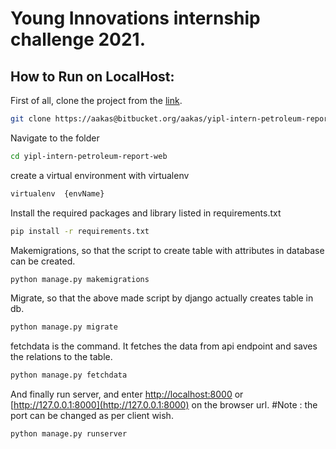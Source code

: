 # Young Innovations internship challenge 2021.

## How to Run on LocalHost:

First of all, clone the project from the [link](https://pip.pypa.io/en/stable/).
```bash
git clone https://aakas@bitbucket.org/aakas/yipl-intern-petroleum-report-web.git
```
Navigate to the folder
```bash
cd yipl-intern-petroleum-report-web
```

create a virtual environment with virtualenv
```bash
virtualenv  {envName}
```

Install the required packages and library listed in requirements.txt
```bash
pip install -r requirements.txt
```

Makemigrations, so that the script to create table with attributes in database can be created.
```bash
python manage.py makemigrations
```

Migrate, so that the above made script by django actually creates table in db.
```bash
python manage.py migrate
```

fetchdata is the command. It fetches the data from api endpoint and saves the relations to the table.
```bash
python manage.py fetchdata
```

And finally run server, and enter [http://localhost:8000](http://localhost:8000) or [http://127.0.0.1:8000](http://127.0.0.1:8000) on the browser url. 
#Note : the port can be changed as per client wish.
```bash
python manage.py runserver
```